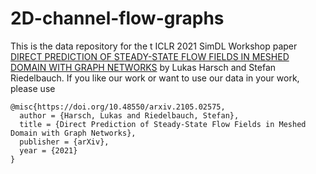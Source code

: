 # 2D-channel-flow-graphs

This is the data repository for the t ICLR 2021 SimDL Workshop paper [DIRECT PREDICTION OF STEADY-STATE FLOW FIELDS IN MESHED DOMAIN WITH GRAPH NETWORKS](https://arxiv.org/pdf/2105.02575.pdf) by Lukas Harsch and Stefan Riedelbauch. If you like our work or want to use our data in  your work, please use

```
@misc{https://doi.org/10.48550/arxiv.2105.02575,
  author = {Harsch, Lukas and Riedelbauch, Stefan},
  title = {Direct Prediction of Steady-State Flow Fields in Meshed Domain with Graph Networks},
  publisher = {arXiv},
  year = {2021}
}
```
